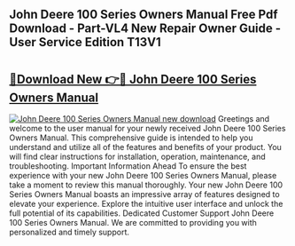 ## John Deere 100 Series Owners Manual Free Pdf Download - Part-VL4 New Repair Owner Guide - User Service Edition T13V1

# <h2><a href="http://bc96566.oget.top/?id=John+Deere+100+Series+Owners+Manual">🔗Download New 👉🔴 John Deere 100 Series Owners Manual</a></h2>

[![John Deere 100 Series Owners Manual new download](https://i.imgur.com/5g1atiW.png)](http://bc96566.oget.top/?id=John+Deere+100+Series+Owners+Manual)
Greetings and welcome to the user manual for your newly received John Deere 100 Series Owners Manual. This comprehensive guide is intended to help you understand and utilize all of the features and benefits of your product. You will find clear instructions for installation, operation, maintenance, and troubleshooting. Important Information Ahead To ensure the best experience with your new John Deere 100 Series Owners Manual, please take a moment to review this manual thoroughly. Your new John Deere 100 Series Owners Manual boasts an impressive array of features designed to elevate your experience. Explore the intuitive user interface and unlock the full potential of its capabilities. Dedicated Customer Support John Deere 100 Series Owners Manual. We are committed to providing you with personalized and timely support.
